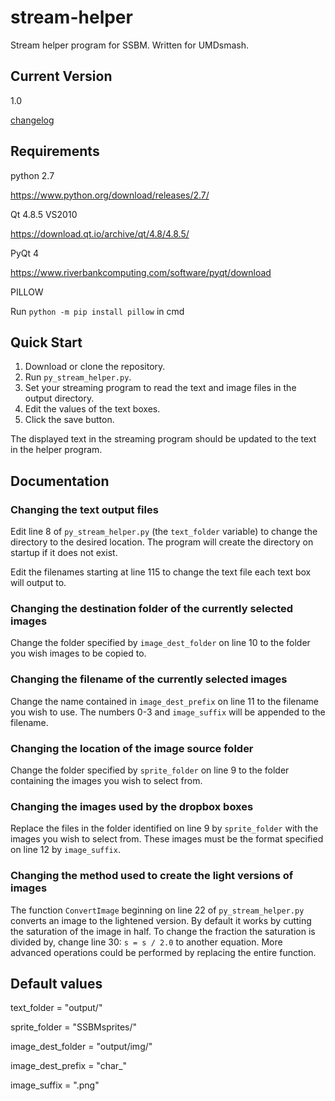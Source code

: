 # stream-helper
Stream helper program for SSBM. Written for UMDsmash.

## Current Version
1.0

[changelog](CHANGES.md)

## Requirements
python 2.7

https://www.python.org/download/releases/2.7/

Qt 4.8.5 VS2010

https://download.qt.io/archive/qt/4.8/4.8.5/

PyQt 4

https://www.riverbankcomputing.com/software/pyqt/download

PILLOW

Run `python -m pip install pillow` in cmd

## Quick Start
1. Download or clone the repository.
2. Run `py_stream_helper.py`.
3. Set your streaming program to read the text and image files in the output directory.
4. Edit the values of the text boxes.
5. Click the save button.

The displayed text in the streaming program should be updated to the text in the helper program.

## Documentation
### Changing the text output files
Edit line 8 of `py_stream_helper.py` (the `text_folder` variable) to change the directory to the desired location.
The program will create the directory on startup if it does not exist.

Edit the filenames starting at line 115 to change the text file each text box will output to.

### Changing the destination folder of the currently selected images
Change the folder specified by `image_dest_folder` on line 10 to the folder you wish images to be copied to.

### Changing the filename of the currently selected images
Change the name contained in `image_dest_prefix` on line 11 to the filename you wish to use.
The numbers 0-3 and `image_suffix` will be appended to the filename.

### Changing the location of the image source folder
Change the folder specified by `sprite_folder` on line 9 to the folder containing the images you wish to select from.

### Changing the images used by the dropbox boxes
Replace the files in the folder identified on line 9 by `sprite_folder` with the images you wish to select from.
These images must be the format specified on line 12 by `image_suffix`.

### Changing the method used to create the light versions of images
The function `ConvertImage` beginning on line 22 of `py_stream_helper.py` converts an image to the lightened version.
By default it works by cutting the saturation of the image in half.
To change the fraction the saturation is divided by, change line 30: `s = s / 2.0` to another equation.
More advanced operations could be performed by replacing the entire function.

## Default values
text_folder = "output/"

sprite_folder = "SSBMsprites/"

image_dest_folder = "output/img/"

image_dest_prefix = "char_"

image_suffix = ".png"